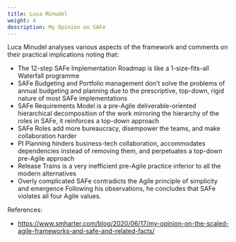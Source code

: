 ```yaml
---
title: Luca Minudel
weight: 4
description: My Opinion on SAFe
---
```


Luca Minudel analyses various aspects of the framework and comments on their practical implications noting that:
- The 12-step SAFe Implementation Roadmap is like a 1-size-fits-all Waterfall programme 
- SAFe Budgeting and Portfolio management don’t solve the problems of annual budgeting
  and planning due to the prescriptive, top-down, rigid nature of most SAFe implementations 
- SAFe Requirements Model is a pre-Agile deliverable-oriented hierarchical decomposition 
  of the work mirroring the hierarchy of the roles in SAFe, it reinforces a top-down approach
- SAFe Roles add more bureaucracy, disempower the teams, and make collaboration harder
- PI Planning hinders business-tech collaboration, accommodates dependencies instead of 
  removing them, and perpetuates a top-down pre-Agile approach
- Release Trains is a very inefficient pre-Agile practice inferior to all the modern alternatives
- Overly complicated SAFe contradicts the Agile principle of simplicity and emergence
  Following his observations, he concludes that SAFe violates all four Agile values.

References: 
- https://www.smharter.com/blog/2020/06/17/my-opinion-on-the-scaled-agile-frameworks-and-safe-and-related-facts/ 

